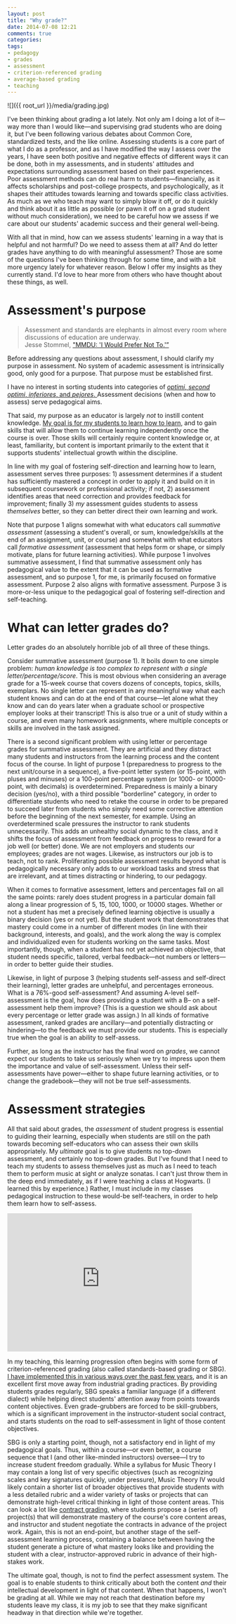 ```yaml
---
layout: post
title: "Why grade?"
date: 2014-07-08 12:21
comments: true
categories: 
tags:
- pedagogy  
- grades  
- assessment  
- criterion-referenced grading  
- average-based grading  
- teaching
---
```


![]({{ root_url }}/media/grading.jpg)

I've been thinking about grading a lot lately. Not only am I doing a lot of it—way more than I would like—and supervising grad students who are doing it, but I've been following various debates about Common Core, standardized tests, and the like online. Assessing students is a core part of what I do as a professor, and as I have modified the way I assess over the years, I have seen both positive and negative effects of different ways it can be done, both in my assessments, and in students' attitudes and expectations surrounding assessment based on their past experiences. Poor assessment methods can do real harm to students—financially, as it affects scholarships and post-college prospects, and psychologically, as it shapes their attitudes towards learning and towards specific class activities. As much as we who teach may want to simply blow it off, or do it quickly and think about it as little as possible (or pawn it off on a grad student without much consideration), we need to be careful how we assess if we care about our students' academic success and their general well-being.

With all that in mind, how can we assess students' learning in a way that is helpful and not harmful? Do we need to assess them at all? And do letter grades have anything to do with meaningful assessment? Those are some of the questions I've been thinking through for some time, and with a bit more urgency lately for whatever reason. Below I offer my insights as they currently stand. I'd love to hear more from others who have thought about these things, as well.

# Assessment's purpose

> Assessment and standards are elephants in almost every room where discussions of education are underway.  
> Jesse Stommel, ["MMDU: 'I Would Prefer Not To.'”](http://www.hybridpedagogy.com/page-two/mmdu-prefer/)

Before addressing any questions about assessment, I should clarify my purpose in assessment. No system of academic assessment is intrinsically good, only good for a purpose. That purpose must be established first.

I have no interest in sorting students into categories of [*optimi*, *second optimi*, *inferiores*, and *pejores*. ](http://books.google.com/books?id=R1QH0db2xGsC&pg=PA4&lpg=PA4&dq=optimi+inferiores+pejores+yale&source=bl&ots=hEtfl96o06&sig=lIzK9FIjVjp8W4cutgQ7puZ5Ezs&hl=en&sa=X&ei=hFO8U5nMCoGmyASR8IL4Dg&ved=0CB4Q6AEwAA) Assessment decisions (when and how to assess) serve pedagogical aims. 

That said, my purpose as an educator is largely *not* to instill content knowledge. [My goal is for my students to learn how to learn](http://www.hybridpedagogy.com/journal/open-letter-students), and to gain skills that will allow them to continue learning independently once the course is over. Those skills will certainly require content knowledge or, at least, familiarity, but content is important primarily to the extent that it supports students' intellectual growth within the discipline.

In line with my goal of fostering self-direction and learning how to learn, assessment serves three purposes: 1) assessment determines if a student has sufficiently mastered a concept in order to apply it and build on it in subsequent coursework or professional activity; if not, 2) assessment identifies areas that need correction and provides feedback for improvement; finally 3) *my* assessment guides students to assess *themselves* better, so they can better direct their own learning and work.

Note that purpose 1 aligns somewhat with what educators call *summative assessment* (assessing a student's overall, or sum, knowledge/skills at the end of an assignment, unit, or course) and somewhat with what educators call *formative assessment* (assessment that helps form or shape, or simply motivate, plans for future learning activities). While purpose 1 involves summative assessment, I find that summative assessment only has pedagogical value to the extent that it can be used as formative assessment, and so purpose 1, for me, is primarily focused on formative assessment. Purpose 2 also aligns with formative assessment. Purpose 3 is more-or-less unique to the pedagogical goal of fostering self-direction and self-teaching.

# What can letter grades do? #

Letter grades do an absolutely horrible job of all three of these things.

Consider summative assessment (purpose 1). It boils down to one simple problem: *human knowledge is too complex to represent with a single letter/percentage/score*. This is most obvious when considering an average grade for a 15-week course that covers dozens of concepts, topics, skills, exemplars. No single letter can represent in any meaningful way what each student knows and can do at the end of that course—let alone what they know and can do years later when a graduate school or prospective employer looks at their transcript! This is also true or a unit of study within a course, and even many homework assignments, where multiple concepts or skills are involved in the task assigned.
 
There is a second significant problem with using letter or percentage grades for summative assessment. They are artificial and they distract many students and instructors from the learning process and the content focus of the course. In light of purpose 1 (preparedness to progress to the next unit/course in a sequence), a five-point letter system (or 15-point, with pluses and minuses) or a 100-point percentage system (or 1000- or 10000-point, with decimals) is overdetermined. Preparedness is mainly a binary decision (yes/no), with a third possible "borderline" category, in order to differentiate students who need to retake the course in order to be prepared to succeed later from students who simply need some corrective attention before the beginning of the next semester, for example. Using an overdetermined scale pressures the instructor to rank students unnecessarily. This adds an unhealthy social dynamic to the class, and it shifts the focus of assessment from feedback on progress to reward for a job well (or better) done. We are not employers and students our employees; grades are not wages. Likewise, as instructors our job is to teach, not to rank. Proliferating possible assessment results beyond what is pedagogically necessary only adds to our workload tasks and stress that are irrelevant, and at times distracting or hindering, to our pedagogy. 

When it comes to formative assessment, letters and percentages fall on all the same points: rarely does student progress in a particular domain fall along a linear progression of 5, 15, 100, 1000, or 10000 stages. Whether or not a student has met a precisely defined learning objective is usually a binary decision (yes or not yet). But the student work that demonstrates that mastery could come in a number of different modes (in line with their background, interests, and goals), and the work along the way is complex and individualized even for students working on the same tasks. Most importantly, though, when a student has not yet achieved an objective, that student needs specific, tailored, verbal feedback—not numbers or letters—in order to better guide their studies.

Likewise, in light of purpose 3 (helping students self-assess and self-direct their learning), letter grades are unhelpful, and percentages erroneous. What is a 76%-good self-assessment? And assuming A-level self-assessment is the goal, how does providing a student with a B– on a self-assessment help them improve? (This is a question we should ask about every percentage or letter grade was assign.) In all kinds of formative assessment, ranked grades are ancillary—and potentially distracting or hindering—to the feedback we must provide our students. This is especially true when the goal is an ability to self-assess. 

Further, as long as the instructor has the final word on *grades*, we cannot expect our students to take us seriously when we try to impress upon them the importance and value of self-assessment. Unless their self-assessments have power—either to shape future learning activities, or to change the gradebook—they will not be true self-assessments.

# Assessment strategies #

All that said about grades, the *assessment* of student progress is essential to guiding their learning, especially when students are still on the path towards becoming self-educators who can assess their own skills appropriately. My *ultimate* goal is to give students no top-down assessment, and certainly no top-down grades. But I've found that I need to teach my students to assess themselves just as much as I need to teach them to perform music at sight or analyze sonatas. I can't just throw them in the deep end immediately, as if I were teaching a class at Hogwarts. (I learned this by experience.) Rather, I must include in my classes pedagogical instruction to these would-be self-teachers, in order to help them learn how to self-assess.

<iframe width="420" height="315" src="http://www.youtube.com/embed/nAQBzjE-kvI" frameborder="0" allowfullscreen></iframe>

In my teaching, this learning progression often begins with some form of criterion-referenced grading (also called standards-based grading or SBG). [I have implemented this in various ways over the past few years](http://kris.shaffermusic.com/tags/#criterion-referenced%20grading), and it is an excellent first move away from industrial grading practices. By providing students grades regularly, SBG speaks a familiar language (if a different dialect) while helping direct students' attention away from points towards content objectives. Even grade-grubbers are forced to be skill-grubbers, which is a significant improvement in the instructor-student social contract, and starts students on the road to self-assessment in light of those content objectives.

SBG is only a starting point, though, not a satisfactory end in light of my pedagogical goals. Thus, within a course—or even better, a course sequence that I (and other like-minded instructors) oversee—I try to increase student freedom gradually. While a syllabus for Music Theory I may contain a long list of very specific objectives (such as recognizing scales and key signatures quickly, under pressure), Music Theory IV would likely contain a shorter list of broader objectives that provide students with a less detailed rubric and a wider variety of tasks or projects that can demonstrate high-level critical thinking in light of those content areas. This can look a lot like [contract grading,](http://www.hastac.org/blogs/cathy-davidson/how-crowdsource-grading) where students propose a (series of) project(s) that will demonstrate mastery of the course's core content areas, and instructor and student negotiate the contracts in advance of the project work. Again, this is not an end-point, but another stage of the self-assessment learning process, containing a balance between having the student generate a picture of what mastery looks like and providing the student with a clear, instructor-approved rubric in advance of their high-stakes work.

The ultimate goal, though, is not to find the perfect assessment system. The goal is to enable students to think critically about both the content *and* their intellectual development in light of that content. When that happens, I won't be grading at all. While we may not reach that destination before my students leave my class, it is my job to see that they make significant headway in that direction while we're together.